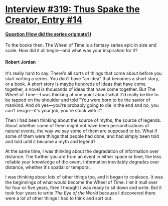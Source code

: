 # [Interview #319: Thus Spake the Creator, Entry #14](https://www.theoryland.com/intvmain.php?i=319#14)

#### [Question (How did the series originate?)](http://www.oocities.org/area51/stargate/8513/creator-origin.htm)

To the books then. The Wheel of Time is a fantasy series epic in size and scale. How did it all begin—and what was your inspiration for it?

#### Robert Jordan

It's really hard to say. There's all sorts of things that come about before you start writing a series. You don't have "an idea" that becomes a short story, or a book. A short story is maybe hundreds of ideas that have come together, a novel is thousands of ideas that have come together. But The Wheel of Time—I was thinking at one point about what it'd really be like to be tapped on the shoulder and told "You were born to be the savior of mankind. And oh yes—you're probably going to die in the end and no, you can't resign—it's your job, you're stuck with it".

Then I had been thinking about the source of myths, the source of legends. About whether some of them might not have been personifications of natural events, the way we say some of them are supposed to be. What if some of them were things that people had done, and had simply been told and told until it became a myth and legend?

At the same time, I was thinking about the degradation of information over distance. The further you are from an event in either space or time, the less reliable your knowledge of the event. Information inevitably degrades over distance, whether it's spatial or temporal.

I was thinking about lots of other things too, and it began to coalesce. It was the beginnings of what would become the Wheel of Time. I let it mull over for four or five years, then I thought I was ready to sit down and write. But it took four years to write
*The Eye of the World*
because I discovered there were a lot of other things I had to think and sort out.


